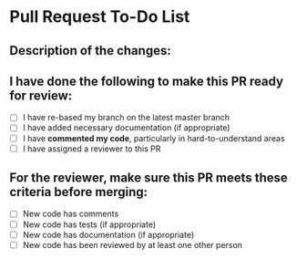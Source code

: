 # Pull Request To-Do List

## Description of the changes:
<!--- Provide a detailed summary of your changes, including the motivation behind these changes -->

## I have done the following to make this PR ready for review:
<!--- Please check the boxes below as you complete them -->
- [ ] I have re-based my branch on the latest master branch
- [ ] I have added necessary documentation (if appropriate)
- [ ] I have **commented my code**, particularly in hard-to-understand areas
- [ ] I have assigned a reviewer to this PR

## For the reviewer, make sure this PR meets these criteria before merging:

- [ ] New code has comments
- [ ] New code has tests (if appropriate)
- [ ] New code has documentation (if appropriate)
- [ ] New code has been reviewed by at least one other person
